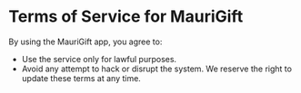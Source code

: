 # Terms of Service for MauriGift

By using the MauriGift app, you agree to:
- Use the service only for lawful purposes.
- Avoid any attempt to hack or disrupt the system.
We reserve the right to update these terms at any time.
